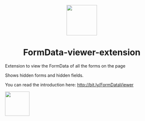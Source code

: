<div style="text-align:center">
  <img src="icons/icon-switch-128.png" width="100"/>
  <h1>FormData-viewer-extension</h1>
</div>

Extension to view the FormData of all the forms on the page

Shows hidden forms and hidden fields.

You can read the introduction here: http://bit.ly/FormDataViewer


<a href="https://chrome.google.com/webstore/detail/formdata-viewer/mnjfjpoendmmboclknfcllimnneeiflg?hl=en">
  <img src="https://res.cloudinary.com/time2hack/image/upload/q_auto:good/web-store-button.png" height="80" />
</a>
